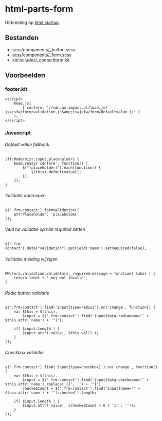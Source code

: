 # html-parts-form

Uitbreiding op [html startup](https://github.com/am-impact/html-startup)

## Bestanden
 * scss/components/_button.scss
 * scss/components/_form.scss
 * kit/includes/_contactform.kit

## Voorbeelden

### footer.kit
    <script>
        head.js(
            { cdnform: '//cdn.am-impact.nl/load.js?js=jsfw/form/validation.js&amp;js=jsfw/form/defaultvalue.js' }
        );
    </script>

### Javascript
###### Default value fallback
    if(!Modernizr.input.placeholder) {
        head.ready('cdnform', function() {
            $("[placeholder]").each(function() {
                $(this).defaultvalue();
            });
        });
    }

###### Validatie aanroepen
    $('.frm-contact').formValidation({
        attrPlaceholder: 'placeholder'
    });

###### Veld na validatie op niet required zetten
  	$('.frm-contact').data("validation").getField('naam').setRequired(false);

###### Validatie melding wijzigen
	FW.form.validation.validators._required.message = function( label ) {
        return label + ' moj wal invulln';
    }

###### Radio button validatie
	$('.frm-contact').find('input[type=radio]').on('change', function() {
		var $this = $(this),
			$input = $('.frm-contact').find('input[data-radioname="' + $this.attr('name') + '"]');

		if( $input.length ) {
			$input.attr('value', $this.val() );
		}
	});

###### Checkbox validatie
    $('.frm-contact').find('input[type=checkbox]').on('change', function() {
        var $this = $(this),
            $input = $('.frm-contact').find('input[data-checkname="' + $this.attr('name').replace('[]', '') + '"]'),
            checkedCount = $('.frm-contact').find('input[name="' + $this.attr('name') + '"]:checked').length;

        if( $input.length ) {
            $input.attr('value', (checkedCount > 0 ? '1' : ''));
        }
    });
